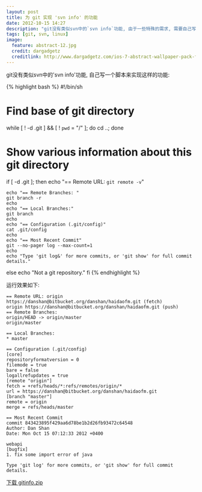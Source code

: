 ```yaml
---
layout: post
title: 为 git 实现 'svn info' 的功能
date: 2012-10-15 14:27
description: "git没有类似svn中的`svn info`功能, 由于一些特殊的需求, 需要自己写一个脚本来实现这样的功能"
tags: [git, svn, linux]
image:
  feature: abstract-12.jpg
  credit: dargadgetz
  creditlink: http://www.dargadgetz.com/ios-7-abstract-wallpaper-pack-for-iphone-5-and-ipod-touch-retina/
---
```

git没有类似svn中的'svn info'功能, 自己写一个脚本来实现这样的功能:

{% highlight bash %}
#!/bin/sh

# Find base of git directory
while [ ! -d .git ] && [ ! `pwd` = "/" ]; do cd ..; done

# Show various information about this git directory
if [ -d .git ]; then
    echo "== Remote URL: `git remote -v`"

    echo "== Remote Branches: "
    git branch -r
    echo
    echo "== Local Branches:"
    git branch
    echo
    echo "== Configuration (.git/config)"
    cat .git/config
    echo
    echo "== Most Recent Commit"
    git --no-pager log --max-count=1
    echo
    echo "Type 'git log&' for more commits, or 'git show' for full commit details."
else
    echo "Not a git repository."
fi
{% endhighlight %}

运行效果如下:

    == Remote URL: origin https://danshan@bitbucket.org/danshan/haidaofm.git (fetch)
    origin https://danshan@bitbucket.org/danshan/haidaofm.git (push)
    == Remote Branches:
    origin/HEAD -> origin/master
    origin/master

    == Local Branches:
    * master

    == Configuration (.git/config)
    [core]
    repositoryformatversion = 0
    filemode = true
    bare = false
    logallrefupdates = true
    [remote "origin"]
    fetch = +refs/heads/*:refs/remotes/origin/*
    url = https://danshan@bitbucket.org/danshan/haidaofm.git
    [branch "master"]
    remote = origin
    merge = refs/heads/master

    == Most Recent Commit
    commit 843423895f429aa6d78be1b2d26fb93472c64548
    Author: Dan Shan
    Date: Mon Oct 15 07:12:33 2012 +0400

    webapi
    [bugfix]
    1. fix some import error of java

    Type 'git log' for more commits, or 'git show' for full commit details.

<a href="/assets/post/2012/10/gitinfo.zip" class="btn btn-info"><i class="icon-download icon-white"></i> 下载 gitinfo.zip</a>
